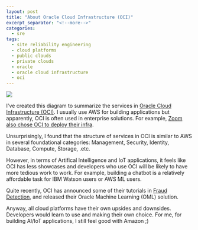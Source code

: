 ```yaml
---
layout: post
title: "About Oracle Cloud Infrastructure (OCI)"
excerpt_separator: "<!--more-->"
categories:
  - sre
tags:
  - site reliability engineering
  - cloud platforms
  - public clouds
  - private clouds
  - oracle
  - oracle cloud infrastructure
  - oci
---
```


![](/assets/img/oci.png)
<!--more-->

I've created this diagram to summarize the services in [Oracle Cloud Infrastructure (OCI)](https://www.oracle.com/cloud/).
I usually use AWS for building applications but apparently, OCI is often used in enterprise solutions.
For example, [Zoom also chose OCI to deploy their infra](https://www.lastweekinaws.com/blog/why-zoom-chose-oracle-cloud-over-aws-and-maybe-you-should-too/).

Unsurprisingly, I found that the structure of services in OCI is similar to AWS in several foundational categories: Management, Security, Identity, Database, Compute, Storage, .etc. 

However, in terms of Artifical Intelligence and IoT applications, it feels like OCI has less showcases and developers who use OCI will be likely to have more tedious work to work.
For example, building a chatbot is a relatively affordable task for IBM Watson users or AWS ML users.

Quite recently, OCI has announced some of their tutorials in [Fraud Detection](https://blogs.oracle.com/machinelearning/a-two-step-process-for-detecting-fraud-using-oracle-machine-learning), and released their Oracle Machine Learning (OML) solution.

Anyway, all cloud platforms have their own upsides and downsides. Developers would learn to use and making their own choice. For me, for building AI/IoT applications, I still feel good with Amazon ;)